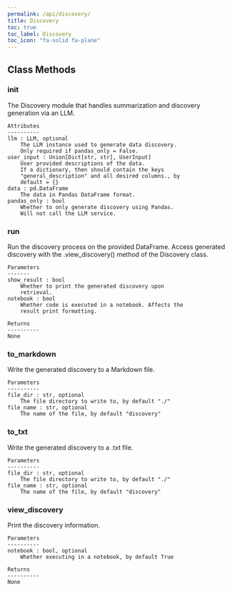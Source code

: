 ```yaml
---
permalink: /api/discovery/
title: Discovery
toc: true
toc_label: Discovery
toc_icon: "fa-solid fa-plane"
---
```



## Class Methods


### __init__
The Discovery module that handles summarization and
        discovery generation via an LLM.

    Attributes
    ----------
    llm : LLM, optional
        The LLM instance used to generate data discovery.
        Only required if pandas_only = False.
    user_input : Union[Dict[str, str], UserInput]
        User provided descriptions of the data.
        If a dictionary, then should contain the keys
        "general_description" and all desired columns., by
        default = {}
    data : pd.DataFrame
        The data in Pandas DataFrame format.
    pandas_only : bool
        Whether to only generate discovery using Pandas.
        Will not call the LLM service.


### run
Run the discovery process on the provided DataFrame.
    Access generated discovery with the .view_discovery()
        method of the Discovery class.

    Parameters
    -------
    show_result : bool
        Whether to print the generated discovery upon
        retrieval.
    notebook : bool
        Whether code is executed in a notebook. Affects the
        result print formatting.

    Returns
    ----------
    None


### to_markdown
Write the generated discovery to a Markdown file.

    Parameters
    ----------
    file_dir : str, optional
        The file directory to write to, by default "./"
    file_name : str, optional
        The name of the file, by default "discovery"


### to_txt
Write the generated discovery to a .txt file.

    Parameters
    ----------
    file_dir : str, optional
        The file directory to write to, by default "./"
    file_name : str, optional
        The name of the file, by default "discovery"


### view_discovery
Print the discovery information.

    Parameters
    ----------
    notebook : bool, optional
        Whether executing in a notebook, by default True

    Returns
    ----------
    None

